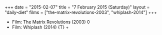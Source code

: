 +++
date = "2015-02-07"
title = "7 February 2015 (Saturday)"
layout = "daily-diet"
films = ["the-matrix-revolutions-2003", "whiplash-2014"]
+++


* Film: The Matrix Revolutions (2003) 0
* Film: Whiplash (2014) {T} +
